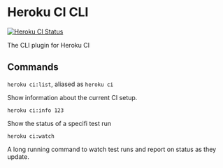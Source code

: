 # Heroku CI CLI
[![Heroku CI Status](https://ci-badges.herokuapp.com/pipelines/420ca0bc-031b-479a-9335-1d51046daab2/master.svg)](https://dashboard.heroku.com/pipelines/420ca0bc-031b-479a-9335-1d51046daab2/tests)

The CLI plugin for Heroku CI

## Commands

`heroku ci:list`, aliased as `heroku ci`

Show information about the current CI setup.

`heroku ci:info 123`

Show the status of a specifi test run

`heroku ci:watch`

A long running command to watch test runs and report on status as they update.
